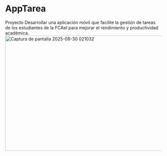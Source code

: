 # AppTarea
Proyecto
Desarrollar una aplicación móvil que facilite la gestión de tareas de los estudiantes de la FCAeI para mejorar el rendimiento y productividad académica.
<img width="712" height="371" alt="Captura de pantalla 2025-08-30 021032" src="https://github.com/user-attachments/assets/f71a47f9-c393-4ac8-9b96-a1cc7197d958" />
